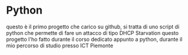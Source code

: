 # Python
questo è il primo progetto che carico su github, si tratta di uno script di python che permette di fare un attacco di tipo DHCP Starvation
questo progetto l'ho fatto durante il corso dedicato appunto a python, durante il mio percorso di studio presso ICT Piemonte 
